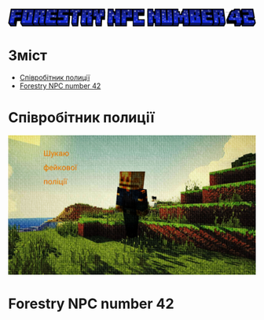 ![logo](logo_my.png)
# Зміст
- [Співробітник полиції](#співробітник-поліції)
- [Forestry NPC number 42](#forestry-npc-number-42)
# Співробітник полиції
![Співробітник полиції](Untitled2_20250301145742.jpg)
# Forestry NPC number 42
